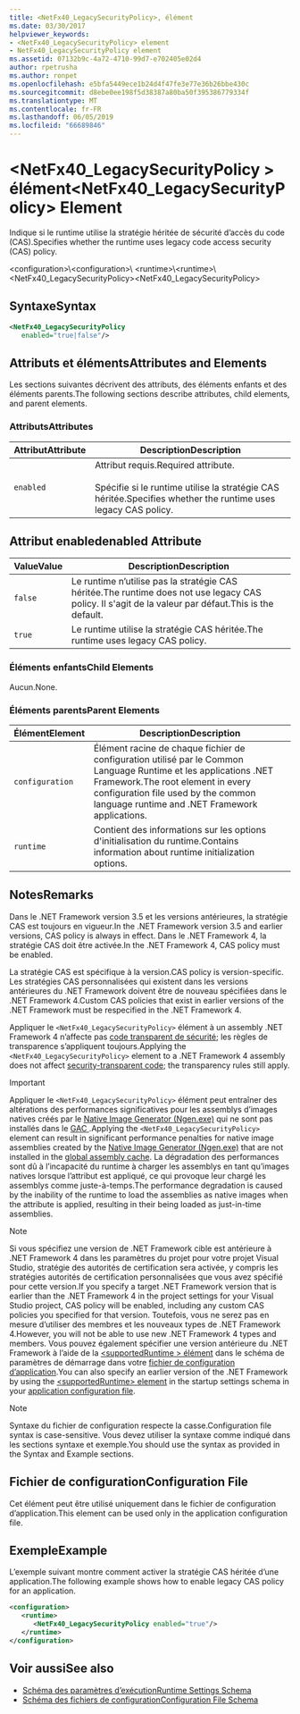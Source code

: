 ```yaml
---
title: <NetFx40_LegacySecurityPolicy>, élément
ms.date: 03/30/2017
helpviewer_keywords:
- <NetFx40_LegacySecurityPolicy> element
- NetFx40_LegacySecurityPolicy element
ms.assetid: 07132b9c-4a72-4710-99d7-e702405e02d4
author: rpetrusha
ms.author: ronpet
ms.openlocfilehash: e5bfa5449ece1b24d4f47fe3e77e36b26bbe430c
ms.sourcegitcommit: d8ebe0ee198f5d38387a80ba50f395386779334f
ms.translationtype: MT
ms.contentlocale: fr-FR
ms.lasthandoff: 06/05/2019
ms.locfileid: "66689846"
---
```

# <a name="netfx40legacysecuritypolicy-element"></a><span data-ttu-id="3943a-102">\<NetFx40_LegacySecurityPolicy > élément</span><span class="sxs-lookup"><span data-stu-id="3943a-102">\<NetFx40_LegacySecurityPolicy> Element</span></span>

<span data-ttu-id="3943a-103">Indique si le runtime utilise la stratégie héritée de sécurité d’accès du code (CAS).</span><span class="sxs-lookup"><span data-stu-id="3943a-103">Specifies whether the runtime uses legacy code access security (CAS) policy.</span></span>

<span data-ttu-id="3943a-104">\<configuration>\\</span><span class="sxs-lookup"><span data-stu-id="3943a-104">\<configuration>\\</span></span>
<span data-ttu-id="3943a-105">\<runtime>\\</span><span class="sxs-lookup"><span data-stu-id="3943a-105">\<runtime>\\</span></span>
<span data-ttu-id="3943a-106">\<NetFx40_LegacySecurityPolicy></span><span class="sxs-lookup"><span data-stu-id="3943a-106">\<NetFx40_LegacySecurityPolicy></span></span>

## <a name="syntax"></a><span data-ttu-id="3943a-107">Syntaxe</span><span class="sxs-lookup"><span data-stu-id="3943a-107">Syntax</span></span>

```xml
<NetFx40_LegacySecurityPolicy
   enabled="true|false"/>
```

## <a name="attributes-and-elements"></a><span data-ttu-id="3943a-108">Attributs et éléments</span><span class="sxs-lookup"><span data-stu-id="3943a-108">Attributes and Elements</span></span>

<span data-ttu-id="3943a-109">Les sections suivantes décrivent des attributs, des éléments enfants et des éléments parents.</span><span class="sxs-lookup"><span data-stu-id="3943a-109">The following sections describe attributes, child elements, and parent elements.</span></span>

### <a name="attributes"></a><span data-ttu-id="3943a-110">Attributs</span><span class="sxs-lookup"><span data-stu-id="3943a-110">Attributes</span></span>

|<span data-ttu-id="3943a-111">Attribut</span><span class="sxs-lookup"><span data-stu-id="3943a-111">Attribute</span></span>|<span data-ttu-id="3943a-112">Description</span><span class="sxs-lookup"><span data-stu-id="3943a-112">Description</span></span>|
|---------------|-----------------|
|`enabled`|<span data-ttu-id="3943a-113">Attribut requis.</span><span class="sxs-lookup"><span data-stu-id="3943a-113">Required attribute.</span></span><br /><br /> <span data-ttu-id="3943a-114">Spécifie si le runtime utilise la stratégie CAS héritée.</span><span class="sxs-lookup"><span data-stu-id="3943a-114">Specifies whether the runtime uses legacy CAS policy.</span></span>|

## <a name="enabled-attribute"></a><span data-ttu-id="3943a-115">Attribut enabled</span><span class="sxs-lookup"><span data-stu-id="3943a-115">enabled Attribute</span></span>

|<span data-ttu-id="3943a-116">Value</span><span class="sxs-lookup"><span data-stu-id="3943a-116">Value</span></span>|<span data-ttu-id="3943a-117">Description</span><span class="sxs-lookup"><span data-stu-id="3943a-117">Description</span></span>|
|-----------|-----------------|
|`false`|<span data-ttu-id="3943a-118">Le runtime n’utilise pas la stratégie CAS héritée.</span><span class="sxs-lookup"><span data-stu-id="3943a-118">The runtime does not use legacy CAS policy.</span></span> <span data-ttu-id="3943a-119">Il s'agit de la valeur par défaut.</span><span class="sxs-lookup"><span data-stu-id="3943a-119">This is the default.</span></span>|
|`true`|<span data-ttu-id="3943a-120">Le runtime utilise la stratégie CAS héritée.</span><span class="sxs-lookup"><span data-stu-id="3943a-120">The runtime uses legacy CAS policy.</span></span>|

### <a name="child-elements"></a><span data-ttu-id="3943a-121">Éléments enfants</span><span class="sxs-lookup"><span data-stu-id="3943a-121">Child Elements</span></span>

<span data-ttu-id="3943a-122">Aucun.</span><span class="sxs-lookup"><span data-stu-id="3943a-122">None.</span></span>

### <a name="parent-elements"></a><span data-ttu-id="3943a-123">Éléments parents</span><span class="sxs-lookup"><span data-stu-id="3943a-123">Parent Elements</span></span>

|<span data-ttu-id="3943a-124">Élément</span><span class="sxs-lookup"><span data-stu-id="3943a-124">Element</span></span>|<span data-ttu-id="3943a-125">Description</span><span class="sxs-lookup"><span data-stu-id="3943a-125">Description</span></span>|
|-------------|-----------------|
|`configuration`|<span data-ttu-id="3943a-126">Élément racine de chaque fichier de configuration utilisé par le Common Language Runtime et les applications .NET Framework.</span><span class="sxs-lookup"><span data-stu-id="3943a-126">The root element in every configuration file used by the common language runtime and .NET Framework applications.</span></span>|
|`runtime`|<span data-ttu-id="3943a-127">Contient des informations sur les options d'initialisation du runtime.</span><span class="sxs-lookup"><span data-stu-id="3943a-127">Contains information about runtime initialization options.</span></span>|

## <a name="remarks"></a><span data-ttu-id="3943a-128">Notes</span><span class="sxs-lookup"><span data-stu-id="3943a-128">Remarks</span></span>

<span data-ttu-id="3943a-129">Dans le .NET Framework version 3.5 et les versions antérieures, la stratégie CAS est toujours en vigueur.</span><span class="sxs-lookup"><span data-stu-id="3943a-129">In the .NET Framework version 3.5 and earlier versions, CAS policy is always in effect.</span></span> <span data-ttu-id="3943a-130">Dans le .NET Framework 4, la stratégie CAS doit être activée.</span><span class="sxs-lookup"><span data-stu-id="3943a-130">In the .NET Framework 4, CAS policy must be enabled.</span></span>

<span data-ttu-id="3943a-131">La stratégie CAS est spécifique à la version.</span><span class="sxs-lookup"><span data-stu-id="3943a-131">CAS policy is version-specific.</span></span> <span data-ttu-id="3943a-132">Les stratégies CAS personnalisées qui existent dans les versions antérieures du .NET Framework doivent être de nouveau spécifiées dans le .NET Framework 4.</span><span class="sxs-lookup"><span data-stu-id="3943a-132">Custom CAS policies that exist in earlier versions of the .NET Framework must be respecified in the .NET Framework 4.</span></span>

<span data-ttu-id="3943a-133">Appliquer le `<NetFx40_LegacySecurityPolicy>` élément à un assembly .NET Framework 4 n’affecte pas [code transparent de sécurité](../../../../../docs/framework/misc/security-transparent-code.md); les règles de transparence s’appliquent toujours.</span><span class="sxs-lookup"><span data-stu-id="3943a-133">Applying the `<NetFx40_LegacySecurityPolicy>` element to a .NET Framework 4 assembly does not affect [security-transparent code](../../../../../docs/framework/misc/security-transparent-code.md); the transparency rules still apply.</span></span>

> [!IMPORTANT]
> <span data-ttu-id="3943a-134">Appliquer le `<NetFx40_LegacySecurityPolicy>` élément peut entraîner des altérations des performances significatives pour les assemblys d’images natives créés par le [Native Image Generator (Ngen.exe)](../../../../../docs/framework/tools/ngen-exe-native-image-generator.md) qui ne sont pas installés dans le [GAC ](../../../../../docs/framework/app-domains/gac.md).</span><span class="sxs-lookup"><span data-stu-id="3943a-134">Applying the `<NetFx40_LegacySecurityPolicy>` element can result in significant performance penalties for native image assemblies created by the [Native Image Generator (Ngen.exe)](../../../../../docs/framework/tools/ngen-exe-native-image-generator.md) that are not installed in the [global assembly cache](../../../../../docs/framework/app-domains/gac.md).</span></span> <span data-ttu-id="3943a-135">La dégradation des performances sont dû à l’incapacité du runtime à charger les assemblys en tant qu’images natives lorsque l’attribut est appliqué, ce qui provoque leur chargé les assemblys comme juste-à-temps.</span><span class="sxs-lookup"><span data-stu-id="3943a-135">The performance degradation is caused by the inability of the runtime to load the assemblies as native images when the attribute is applied, resulting in their being loaded as just-in-time assemblies.</span></span>

> [!NOTE]
> <span data-ttu-id="3943a-136">Si vous spécifiez une version de .NET Framework cible est antérieure à .NET Framework 4 dans les paramètres du projet pour votre projet Visual Studio, stratégie des autorités de certification sera activée, y compris les stratégies autorités de certification personnalisées que vous avez spécifié pour cette version.</span><span class="sxs-lookup"><span data-stu-id="3943a-136">If you specify a target .NET Framework version that is earlier than the .NET Framework 4 in the project settings for your Visual Studio project, CAS policy will be enabled, including any custom CAS policies you specified for that version.</span></span> <span data-ttu-id="3943a-137">Toutefois, vous ne serez pas en mesure d’utiliser des membres et les nouveaux types de .NET Framework 4.</span><span class="sxs-lookup"><span data-stu-id="3943a-137">However, you will not be able to use new .NET Framework 4 types and members.</span></span> <span data-ttu-id="3943a-138">Vous pouvez également spécifier une version antérieure du .NET Framework à l’aide de la [ \<supportedRuntime > élément](../../../../../docs/framework/configure-apps/file-schema/startup/supportedruntime-element.md) dans le schéma de paramètres de démarrage dans votre [fichier de configuration d’application](../../../../../docs/framework/configure-apps/index.md).</span><span class="sxs-lookup"><span data-stu-id="3943a-138">You can also specify an earlier version of the .NET Framework by using the [\<supportedRuntime> element](../../../../../docs/framework/configure-apps/file-schema/startup/supportedruntime-element.md) in the startup settings schema in your [application configuration file](../../../../../docs/framework/configure-apps/index.md).</span></span>

> [!NOTE]
> <span data-ttu-id="3943a-139">Syntaxe du fichier de configuration respecte la casse.</span><span class="sxs-lookup"><span data-stu-id="3943a-139">Configuration file syntax is case-sensitive.</span></span> <span data-ttu-id="3943a-140">Vous devez utiliser la syntaxe comme indiqué dans les sections syntaxe et exemple.</span><span class="sxs-lookup"><span data-stu-id="3943a-140">You should use the syntax as provided in the Syntax and Example sections.</span></span>

## <a name="configuration-file"></a><span data-ttu-id="3943a-141">Fichier de configuration</span><span class="sxs-lookup"><span data-stu-id="3943a-141">Configuration File</span></span>

<span data-ttu-id="3943a-142">Cet élément peut être utilisé uniquement dans le fichier de configuration d’application.</span><span class="sxs-lookup"><span data-stu-id="3943a-142">This element can be used only in the application configuration file.</span></span>

## <a name="example"></a><span data-ttu-id="3943a-143">Exemple</span><span class="sxs-lookup"><span data-stu-id="3943a-143">Example</span></span>

<span data-ttu-id="3943a-144">L’exemple suivant montre comment activer la stratégie CAS héritée d’une application.</span><span class="sxs-lookup"><span data-stu-id="3943a-144">The following example shows how to enable legacy CAS policy for an application.</span></span>

```xml
<configuration>
   <runtime>
      <NetFx40_LegacySecurityPolicy enabled="true"/>
   </runtime>
</configuration>
```

## <a name="see-also"></a><span data-ttu-id="3943a-145">Voir aussi</span><span class="sxs-lookup"><span data-stu-id="3943a-145">See also</span></span>

- [<span data-ttu-id="3943a-146">Schéma des paramètres d’exécution</span><span class="sxs-lookup"><span data-stu-id="3943a-146">Runtime Settings Schema</span></span>](../../../../../docs/framework/configure-apps/file-schema/runtime/index.md)
- [<span data-ttu-id="3943a-147">Schéma des fichiers de configuration</span><span class="sxs-lookup"><span data-stu-id="3943a-147">Configuration File Schema</span></span>](../../../../../docs/framework/configure-apps/file-schema/index.md)
